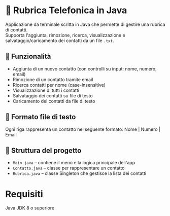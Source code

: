 # 📒 Rubrica Telefonica in Java
Applicazione da terminale scritta in Java che permette di gestire una rubrica di contatti.  
Supporta l'aggiunta, rimozione, ricerca, visualizzazione e salvataggio/caricamento dei contatti da un file `.txt`.

## 🚀 Funzionalità
- Aggiunta di un nuovo contatto (con controlli su input: nome, numero, email)
- Rimozione di un contatto tramite email
- Ricerca contatti per nome (case-insensitive)
- Visualizzazione di tutti i contatti
- Salvataggio dei contatti su file di testo
- Caricamento dei contatti da file di testo

## 💾 Formato file di testo
Ogni riga rappresenta un contatto nel seguente formato:
Nome | Numero | Email

## 🧱 Struttura del progetto
- `Main.java` – contiene il menù e la logica principale dell'app
- `Contatto.java` – classe per rappresentare un contatto
- `Rubrica.java` – classe Singleton che gestisce la lista dei contatti

# Requisiti
Java JDK 8 o superiore
